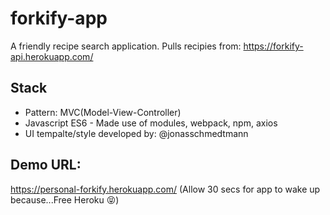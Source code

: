 # forkify-app
A friendly recipe search application. Pulls recipies from: https://forkify-api.herokuapp.com/


## Stack
- Pattern: MVC(Model-View-Controller)
- Javascript ES6 - Made use of modules, webpack, npm, axios
- UI tempalte/style developed by: @jonasschmedtmann

## Demo URL:
https://personal-forkify.herokuapp.com/ (Allow 30 secs for app to wake up because...Free Heroku 😝)
